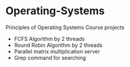 # Operating-Systems
Principles of Operating Systems Course projects

- FCFS Algorithm by 2 threads
- Round Robin Algorithm by 2 threads
- Parallel matrix multiplication server
- Grep command for searching
